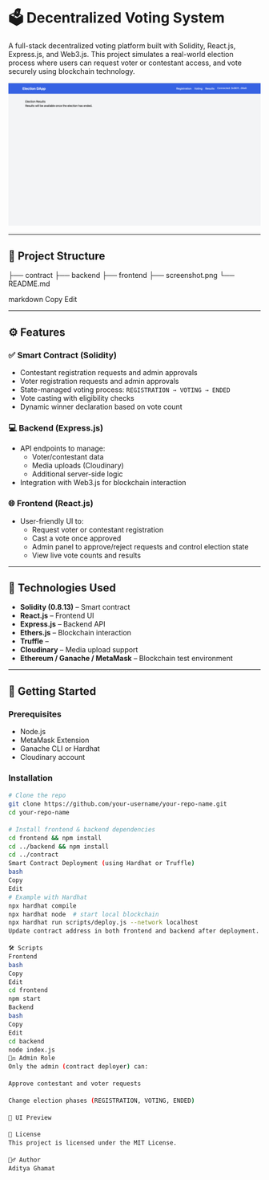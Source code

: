 # 🗳️ Decentralized Voting System

A full-stack decentralized voting platform built with Solidity, React.js, Express.js, and Web3.js. This project simulates a real-world election process where users can request voter or contestant access, and vote securely using blockchain technology.

![App Screenshot](./screenshot.png)

---

## 📁 Project Structure

├── contract
├── backend
├── frontend
├── screenshot.png
└── README.md

markdown
Copy
Edit

---

## ⚙️ Features

### ✅ Smart Contract (Solidity)

- Contestant registration requests and admin approvals
- Voter registration requests and admin approvals
- State-managed voting process: `REGISTRATION → VOTING → ENDED`
- Vote casting with eligibility checks
- Dynamic winner declaration based on vote count

### 💻 Backend (Express.js)

- API endpoints to manage:
  - Voter/contestant data
  - Media uploads (Cloudinary)
  - Additional server-side logic
- Integration with Web3.js for blockchain interaction

### 🌐 Frontend (React.js)

- User-friendly UI to:
  - Request voter or contestant registration
  - Cast a vote once approved
  - Admin panel to approve/reject requests and control election state
  - View live vote counts and results

---

## 🧱 Technologies Used

- **Solidity (0.8.13)** – Smart contract
- **React.js** – Frontend UI
- **Express.js** – Backend API
- **Ethers.js** – Blockchain interaction
- **Truffle** –
- **Cloudinary** – Media upload support
- **Ethereum / Ganache / MetaMask** – Blockchain test environment

---

## 🚀 Getting Started

### Prerequisites

- Node.js
- MetaMask Extension
- Ganache CLI or Hardhat
- Cloudinary account

### Installation

```bash
# Clone the repo
git clone https://github.com/your-username/your-repo-name.git
cd your-repo-name

# Install frontend & backend dependencies
cd frontend && npm install
cd ../backend && npm install
cd ../contract
Smart Contract Deployment (using Hardhat or Truffle)
bash
Copy
Edit
# Example with Hardhat
npx hardhat compile
npx hardhat node  # start local blockchain
npx hardhat run scripts/deploy.js --network localhost
Update contract address in both frontend and backend after deployment.

🛠️ Scripts
Frontend
bash
Copy
Edit
cd frontend
npm start
Backend
bash
Copy
Edit
cd backend
node index.js
🧑‍⚖️ Admin Role
Only the admin (contract deployer) can:

Approve contestant and voter requests

Change election phases (REGISTRATION, VOTING, ENDED)

📸 UI Preview

📝 License
This project is licensed under the MIT License.

🙋‍♂️ Author
Aditya Ghamat
```
